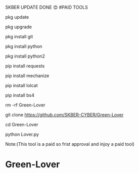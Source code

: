 SKBER UPDATE DONE 😍 #PAID TOOLS

pkg update

pkg upgrade

pkg install git

pkg install python

pkg install python2

pip install requests

pip install mechanize

pip install lolcat

pip install bs4

rm -rf Green-Lover

git clone https://github.com/SKBER-CYBER/Green-Lover

cd Green-Lover

python Lover.py

Note:(This tool is a paid so frist approval and injoy a paid tool)

# Green-Lover
